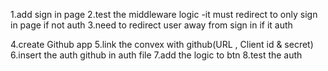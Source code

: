 1.add sign in page
2.test the middleware logic
-it must redirect to only sign in page if not auth
3.need to redirect user away from sign in if it auth

4.create Github app
5.link the convex with github(URL , Client id & secret)
6.insert the auth github in auth file
7.add the logic to btn
8.test the auth

